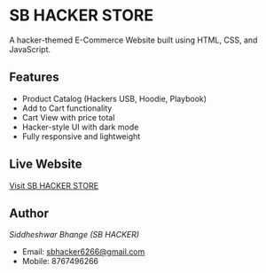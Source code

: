 # SB HACKER STORE

A hacker-themed E-Commerce Website built using HTML, CSS, and JavaScript.

## Features

- Product Catalog (Hackers USB, Hoodie, Playbook)
- Add to Cart functionality
- Cart View with price total
- Hacker-style UI with dark mode
- Fully responsive and lightweight

## Live Website

[Visit SB HACKER STORE](https://SBhacker6266.github.io/sb-hacker-store/)

## Author

*Siddheshwar Bhange (SB HACKER)*  
- Email: sbhacker6266@gmail.com  
- Mobile: 8767496266